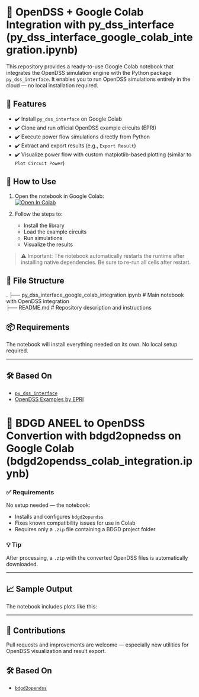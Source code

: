 # 🔌 OpenDSS + Google Colab Integration with py_dss_interface (py_dss_interface_google_colab_integration.ipynb)

This repository provides a ready-to-use Google Colab notebook that integrates the OpenDSS simulation engine with the Python package `py_dss_interface`. It enables you to run OpenDSS simulations entirely in the cloud — no local installation required.

## 📘 Features

- ✔️ Install `py_dss_interface` on Google Colab  
- ✔️ Clone and run official OpenDSS example circuits (EPRI)  
- ✔️ Execute power flow simulations directly from Python  
- ✔️ Extract and export results (e.g., `Export Result`)  
- ✔️ Visualize power flow with custom matplotlib-based plotting (similar to `Plot Circuit Power`)

## 🚀 How to Use

1. Open the notebook in Google Colab:  
   [![Open In Colab](https://colab.research.google.com/assets/colab-badge.svg)](https://colab.research.google.com/drive/1nfPcNcUmx9rN725Zji_WSOsklgj2tDOv#scrollTo=FtkWCPUc1tqo)

2. Follow the steps to:  
   - Install the library  
   - Load the example circuits  
   - Run simulations  
   - Visualize the results

> ⚠️ Important: The notebook automatically restarts the runtime after installing native dependencies. Be sure to re-run all cells after restart.

## 📂 File Structure

.
├── py_dss_interface_google_colab_integration.ipynb  # Main notebook with OpenDSS integration  
├── README.md                                         # Repository description and instructions  

## 📦 Requirements

The notebook will install everything needed on its own. No local setup required.

---
## 🛠️ Based On

- [`py_dss_interface`](https://github.com/PauloRadatz/py_dss_interface)  
- [OpenDSS Examples by EPRI](https://github.com/BernardBernardes/EPRI-OpenDSS-Examples)


# 🔌 BDGD ANEEL to OpenDSS Convertion with bdgd2opnedss on Google Colab (bdgd2opendss_colab_integration.ipynb)

### ✅ Requirements

No setup needed — the notebook:  
- Installs and configures `bdgd2opendss`  
- Fixes known compatibility issues for use in Colab  
- Requires only a `.zip` file containing a BDGD project folder  

### 💡 Tip

After processing, a `.zip` with the converted OpenDSS files is automatically downloaded.

---

## 📈 Sample Output

The notebook includes plots like this:

---

## 🤝 Contributions

Pull requests and improvements are welcome — especially new utilities for OpenDSS visualization and result export.

## 🛠️ Based On

- [`bdgd2opendss`](https://github.com/PauloRadatz/bdgd2opendss)
